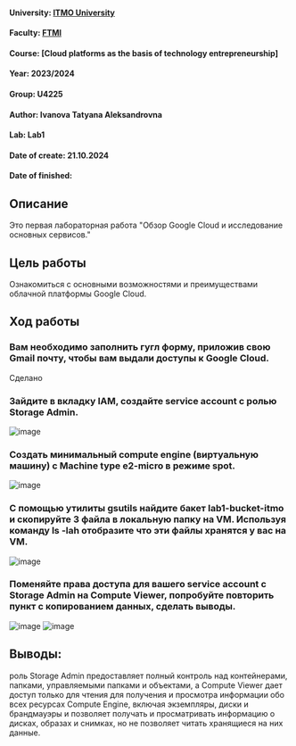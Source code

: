 #### University: [ITMO University](https://itmo.ru/ru/)
#### Faculty: [FTMI](https://ftmi.itmo.ru/)
#### Course: [Cloud platforms as the basis of technology entrepreneurship]
#### Year: 2023/2024
#### Group: U4225
#### Author: Ivanova Tatyana Aleksandrovna
#### Lab: Lab1
#### Date of create: 21.10.2024
#### Date of finished: 

## Описание
Это первая лабораторная работа "Обзор Google Cloud и исследование основных сервисов."

## Цель работы
Ознакомиться с основными возможностями и преимуществами облачной платформы Google Cloud.

## Ход работы

### Вам необходимо заполнить гугл форму, приложив свою Gmail почту, чтобы вам выдали доступы к Google Cloud.
Сделано

### Зайдите в вкладку IAM, создайте service account с ролью Storage Admin.
![image](https://github.com/user-attachments/assets/a586ef43-162e-444d-9fa3-d09cfe92c25e)

### Создать минимальный compute engine (виртуальную машину) с Machine type e2-micro в режиме spot.
![image](https://github.com/user-attachments/assets/65e7b924-da5e-4cb3-a74e-4eea9cff3aa3)

### С помощью утилиты gsutils найдите бакет lab1-bucket-itmo и скопируйте 3 файла в локальную папку на VM. Используя команду ls -lah отобразите что эти файлы хранятся у вас на VM.

![image](https://github.com/user-attachments/assets/8e90f4dc-938b-4463-a769-063a4dc34157)


### Поменяйте права доступа для вашего service account с Storage Admin на Compute Viewer, попробуйте повторить пункт с копированием данных, сделать выводы.

![image](https://github.com/user-attachments/assets/1115cd73-f612-44b3-8584-f3b709c54eea)
![image](https://github.com/user-attachments/assets/9566d25d-4a3d-44bf-bfd7-92e277ffbe26)

## Выводы: 
роль Storage Admin предоставляет полный контроль над контейнерами, папками, управляемыми папками и объектами, а Compute Viewer дает доступ только для чтения для получения и просмотра информации обо всех ресурсах Compute Engine, включая экземпляры, диски и брандмауэры и позволяет получать и просматривать информацию о дисках, образах и снимках, но не позволяет читать хранящиеся на них данные.
